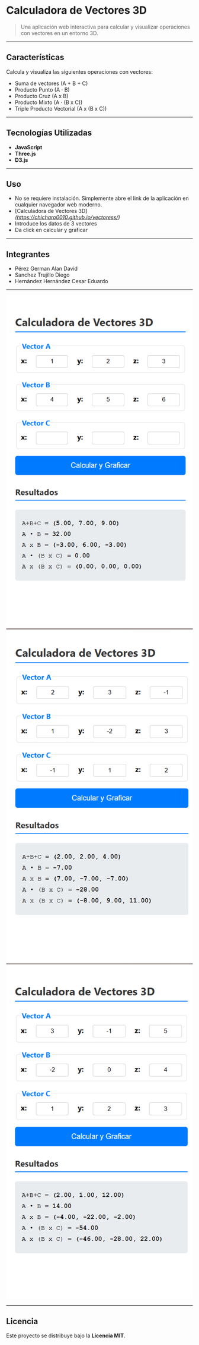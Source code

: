 #  Calculadora de Vectores 3D

> Una aplicación web interactiva para calcular y visualizar operaciones con vectores en un entorno 3D.

---

## Características

Calcula y visualiza las siguientes operaciones con vectores:

* Suma de vectores (A + B + C)
* Producto Punto (A ⋅ B)
* Producto Cruz (A x B)
* Producto Mixto (A ⋅ (B x C))
* Triple Producto Vectorial (A x (B x C))

---

## Tecnologías Utilizadas

* **JavaScript**
* **Three.js**
* **D3.js**

---

## Uso

* No se requiere instalación. Simplemente abre el link de la aplicación en cualquier navegador web moderno.
* [Calculadora de Vectores 3D] *(https://chicharo0010.github.io/vectoress/)*
* Introduce los datos de 3 vectores
* Da click en calcular y graficar

---

## Integrantes
* Pérez German Alan David
* Sanchez Trujillo Diego
* Hernández Hernández Cesar Eduardo

---
![image_alt](https://github.com/chicharo0010/vectoress/blob/83f9b7db95c864bfa949f28e4ae827061292a52a/1.png)
![image_alt](https://github.com/chicharo0010/vectoress/blob/83f9b7db95c864bfa949f28e4ae827061292a52a/2.png)
![image_alt](3.png)

---

## Licencia

Este proyecto se distribuye bajo la **Licencia MIT**.


```






